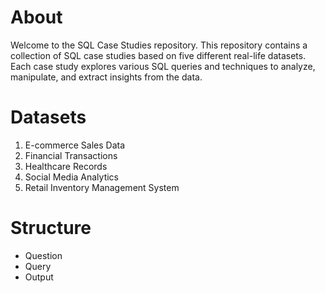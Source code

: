 # About
Welcome to the SQL Case Studies repository. This repository contains a collection of SQL case studies based on five different real-life datasets. Each case study explores various SQL queries and techniques to analyze, manipulate, and extract insights from the data.
# Datasets
1. E-commerce Sales Data
2. Financial Transactions
3. Healthcare Records
4. Social Media Analytics
5. Retail Inventory Management System
# Structure
* Question
* Query
* Output
